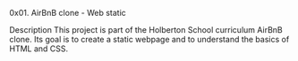 0x01. AirBnB clone - Web static

Description
This project is part of the Holberton School curriculum AirBnB clone. Its goal is to create a static webpage and to understand the basics of HTML and CSS.

